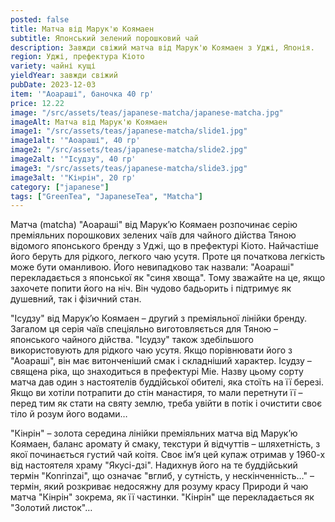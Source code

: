 ```yaml
---
posted: false
title: Матча від Марук'ю Коямаен
subtitle: Японський зелений порошковий чай
description: Завжди свіжий матча від Марук'ю Коямаен з Уджі, Японія.
region: Уджі, префектура Кіото
variety: чайні кущі
yieldYear: завжди свіжий
pubDate: 2023-12-03
item: '"Аоараші", баночка 40 гр'
price: 12.22
image: "/src/assets/teas/japanese-matcha/japanese-matcha.jpg"
imageAlt: Матча від Марук'ю Коямаен
image1: "/src/assets/teas/japanese-matcha/slide1.jpg"
image1alt: '"Аоараші", 40 гр'
image2: "/src/assets/teas/japanese-matcha/slide2.jpg"
image2alt: '"Ісудзу", 40 гр'
image3: "/src/assets/teas/japanese-matcha/slide3.jpg"
image3alt: '"Кінрін", 20 гр'
category: ["japanese"]
tags: ["GreenTea", "JapaneseTea", "Matcha"]
---
```


Матча (matcha) "Аоараші" від Марук’ю Коямаен розпочинає серію преміяльних порошкових зелених чаїв для чайного дійства Тяною відомого японського бренду з Уджі, що в префектурі Кіото. Найчастіше його беруть для рідкого, легкого чаю усутя. Проте ця початкова легкість може бути оманливою. Його невипадково так назвали: "Аоараші" перекладається з японської як "синя хвоща". Тому зважайте на це, якщо захочете попити його на ніч. Він чудово бадьорить і підтримує як душевний, так і фізичний стан.

"Ісудзу" від Марук’ю Коямаен – другий з преміяльної лінійки бренду. Загалом ця серія чаїв спеціяльно виготовляється для Тяною – японського чайного дійства. "Ісудзу" також здебільшого використовують для рідкого чаю усутя. Якщо порівнювати його з "Аоараші", він має витонченіший смак і складніший характер. Ісудзу – священа ріка, що знаходиться в префектурі Міе. Назву цьому сорту матча дав один з настоятелів буддійської обителі, яка стоїть на її березі. Якщо ви хотіли потрапити до стін манастиря, то мали перетнути її – перед тим як стати на святу землю, треба увійти в потік і очистити своє тіло й розум його водами…

"Кінрін" – золота середина лінійки преміяльних матча від Марук’ю Коямаен, баланс аромату й смаку, текстури й відчуттів – шляхетність, з якої починається густий чай коітя. Своє ім’я цей купаж отримав у 1960-х від настоятеля храму "Якусі-дзі". Надихнув його на те буддійський термін "Konrinzai", що означає "вглиб, у сутність, у нескінченність…" – термін, який розкриває недосяжну для розуму красу Природи й чаю матча "Кінрін" зокрема, як її частинки. "Кінрін" ще перекладається як "Золотий листок"…